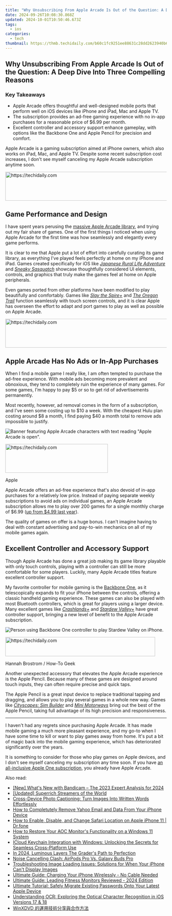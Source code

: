 ```yaml
---
title: "Why Unsubscribing From Apple Arcade Is Out of the Question: A Deep Dive Into Three Compelling Reasons"
date: 2024-09-26T10:08:30.868Z
updated: 2024-10-01T10:50:46.673Z
tags:
  - ios
categories:
  - tech
thumbnail: https://thmb.techidaily.com/b60c1fc9251ee88631c28dd2623940b69aaa4124599c741f135b80728b533209.jpg
---
```


## Why Unsubscribing From Apple Arcade Is Out of the Question: A Deep Dive Into Three Compelling Reasons

### Key Takeaways

* Apple Arcade offers thoughtful and well-designed mobile ports that perform well on iOS devices like iPhone and iPad, Mac and Apple TV.
* The subscription provides an ad-free gaming experience with no in-app purchases for a reasonable price of $6.99 per month.
* Excellent controller and accessory support enhance gameplay, with options like the Backbone One and Apple Pencil for precision and comfort.

 Apple Arcade is a gaming subscription aimed at iPhone owners, which also works on iPad, Mac, and Apple TV. Despite some recent subscription cost increases, I don't see myself canceling my Apple Arcade subscription anytime soon.

<!-- affiliate ads begin -->
<a href="https://appsumo.8odi.net/c/5597632/2100537/7443" target="_top" id="2100537">
  <img src="//a.impactradius-go.com/display-ad/7443-2100537" border="0" alt="https://techidaily.com" width="728" height="90"/>
</a>
<img height="0" width="0" src="https://appsumo.8odi.net/i/5597632/2100537/7443" style="position:absolute;visibility:hidden;" border="0" />
<!-- affiliate ads end -->

##  Game Performance and Design

 I have spent years perusing the [massive Apple Arcade library](https://blog-min.techidaily.com/how-to-recover-deleted-photos-from-android-gallery-app-on-c51-by-stellar-photo-recovery-android-mobile-photo-recover/), and trying out my fair share of games. One of the first things I noticed when using Apple Arcade for the first time was how seamlessly and elegantly every game performs.

 It is clear to me that Apple put a lot of effort into carefully curating its game library, as everything I've played feels perfectly at home on my iPhone and iPad. Games created specifically for iOS like _[Japanese Rural Life Adventure](https://apps.apple.com/us/app/japanese-rural-life-adventure/id1634749545)_ and _[Sneaky Sasquatch](https://apps.apple.com/us/app/sneaky-sasquatch/id1098342019)_ showcase thoughtfully considered UI elements, controls, and graphics that truly make the games feel at home on Apple peripherals.

 Even games ported from other platforms have been modified to play beautifully and comfortably. Games like _[Slay the Spire](https://www.google.com/url?sa=t&source=web&rct=j&opi=89978449&url=https://apps.apple.com/us/app/slay-the-spire/id6448808007&ved=2ahUKEwiqzNnx2ZCHAxVkm4kEHUtuCfUQFnoECBQQAQ&usg=AOvVaw1vNKqufMrwQfyig0YpIhdK)_[_+_](https://apps.apple.com/us/app/slay-the-spire/id6448808007) and _[The Oregon Trail](https://apps.apple.com/us/app/the-oregon-trail/id1502228492)_ function seamlessly with touch screen controls, and it is clear Apple has overseen the effort to adapt and port games to play as well as possible on Apple Arcade.

<!-- affiliate ads begin -->
<a href="https://appsumo.8odi.net/c/5597632/2123732/7443" target="_top" id="2123732">
  <img src="//a.impactradius-go.com/display-ad/7443-2123732" border="0" alt="https://techidaily.com" width="600" height="90"/>
</a>
<img height="0" width="0" src="https://appsumo.8odi.net/i/5597632/2123732/7443" style="position:absolute;visibility:hidden;" border="0" />
<!-- affiliate ads end -->

##  Apple Arcade Has No Ads or In-App Purchases

 When I find a mobile game I really like, I am often tempted to purchase the ad-free experience. With mobile ads becoming more prevalent and obnoxious, they tend to completely ruin the experience of many games. For some games, I'm happy to pay $5 or so to get rid of advertisements permanently.

 Most recently, however, ad removal comes in the form of a subscription, and I've seen some costing up to $10 a week. With the cheapest Hulu plan costing around $8 a month, I find paying $40 a month total to remove ads impossible to justify.

![Banner featuring Apple Arcade characters with text reading "Apple Arcade is open".](https://static1.howtogeekimages.com/wordpress/wp-content/uploads/2024/07/apple-arcade-new-games-hero_big-jpg-large_2x.jpg) 

<!-- affiliate ads begin -->
<a href="https://wigfever.sjv.io/c/5597632/2014848/22899" target="_top" id="2014848">
  <img src="//a.impactradius-go.com/display-ad/22899-2014848" border="0" alt="https://techidaily.com" width="320" height="90"/>
</a>
<img height="0" width="0" src="https://wigfever.sjv.io/i/5597632/2014848/22899" style="position:absolute;visibility:hidden;" border="0" />
<!-- affiliate ads end -->

Apple

 Apple Arcade offers an ad-free experience that's also devoid of in-app purchases for a relatively low price. Instead of paying separate weekly subscriptions to avoid ads on individual games, an Apple Arcade subscription allows me to play over 200 games for a single monthly charge of $6.99 ([up from $4.99 last year](https://tech-savvy.techidaily.com/guarding-authenticity-openais-anti-cheat-for-gpt-text-generation/)).

 The quality of games on offer is a huge bonus. I can't imagine having to deal with constant advertising and pay-to-win mechanics on all of my mobile games again.

##  Excellent Controller and Accessory Support

 Though Apple Arcade has done a great job making its game library playable with only touch controls, playing with a controller can still be more comfortable for some players. Luckily, many Apple Arcade titles feature excellent controller support.

 My favorite controller for mobile gaming is the [Backbone One](https://android-unlock.techidaily.com/in-2024-how-to-remove-or-bypass-knox-enrollment-service-on-oppo-find-x7-ultra-by-drfone-android/), as it telescopically expands to fit your iPhone between the controls, offering a classic handheld gaming experience. These games can also be played with most Bluetooth controllers, which is great for players using a larger device. Many excellent games like _[Crashlands+](https://apps.apple.com/us/app/crashlands/id1582683689)_ and _[Stardew Valley+](https://apps.apple.com/us/app/stardew-valley/id6449264810)_ have great controller support, bringing a new level of benefit to the Apple Arcade subscription.

![Person using Backbone One controller to play Stardew Valley on iPhone.](https://static1.howtogeekimages.com/wordpress/wp-content/uploads/2024/07/img_1176.jpeg) 

<!-- affiliate ads begin -->
<a href="https://aligracehair.sjv.io/c/5597632/2135404/19272" target="_top" id="2135404">
  <img src="//a.impactradius-go.com/display-ad/19272-2135404" border="0" alt="https://techidaily.com" width="468" height="60"/>
</a>
<img height="0" width="0" src="https://aligracehair.sjv.io/i/5597632/2135404/19272" style="position:absolute;visibility:hidden;" border="0" />
<!-- affiliate ads end -->

Hannah Brostrom / How-To Geek

 Another unexpected accessory that elevates the Apple Arcade experience is the Apple Pencil. Because many of these games are designed around touch inputs, they can often require precise and quick taps.

 The Apple Pencil is a great input device to replace traditional tapping and dragging, and allows you to play several games in a whole new way. Games like _[Cityscapes: Sim Builder](https://apps.apple.com/us/app/cityscapes-sim-builder/id1631153096)_ and _[Mini Motorways](https://apps.apple.com/us/app/mini-motorways/id1453901000)_ bring out the best of the Apple Pencil, taking full advantage of its high precision and responsiveness.

---

 I haven't had any regrets since purchasing Apple Arcade. It has made mobile gaming a much more pleasant experience, and my go-to when I have some time to kill or want to play games away from home. It's put a bit of magic back into the mobile gaming experience, which has deteriorated significantly over the years.

 It is something to consider for those who play games on Apple devices, and I don't see myself canceling my subscription any time soon. If you have [an all-inclusive Apple One subscription](https://facebook-record-videos.techidaily.com/new-10-visionary-beauty-experts-leading-online-trends-for-2024/), you already have Apple Arcade.

<ins class="adsbygoogle"
     style="display:block"
     data-ad-format="autorelaxed"
     data-ad-client="ca-pub-7571918770474297"
     data-ad-slot="1223367746"></ins>

<ins class="adsbygoogle"
     style="display:block"
     data-ad-client="ca-pub-7571918770474297"
     data-ad-slot="8358498916"
     data-ad-format="auto"
     data-full-width-responsive="true"></ins>

<span class="atpl-alsoreadstyle">Also read:</span>
<div><ul>
<li><a href="https://visual-screen-recording.techidaily.com/new-whats-new-with-bandicam-the-2023-expert-analysis-for-2024/"><u>[New] What's New with Bandicam – The 2023 Expert Analysis for 2024</u></a></li>
<li><a href="https://facebook-video-share.techidaily.com/updated-superrich-streamers-of-the-world/"><u>[Updated] Superrich Streamers of the World</u></a></li>
<li><a href="https://os-tips.techidaily.com/cross-device-photo-captioning-turn-images-into-written-words-effortlessly/"><u>Cross-Device Photo Captioning: Turn Images Into Written Words Effortlessly</u></a></li>
<li><a href="https://os-tips.techidaily.com/how-to-completutely-remove-yahoo-email-and-data-from-your-iphone-device/"><u>How to Completutely Remove Yahoo Email and Data From Your iPhone Device</u></a></li>
<li><a href="https://iphone-location.techidaily.com/how-to-enable-disable-and-change-safari-location-on-apple-iphone-11-drfone-by-drfone-virtual-ios/"><u>How to Enable, Disable, and Change Safari Location on Apple iPhone 11 | Dr.fone</u></a></li>
<li><a href="https://common-error.techidaily.com/how-to-restore-your-aoc-monitors-functionality-on-a-windows-11-system/"><u>How to Restore Your AOC Monitor's Functionality on a Windows 11 System</u></a></li>
<li><a href="https://os-tips.techidaily.com/icloud-keychain-integration-with-windows-unlocking-the-secrets-for-seamless-cross-platform-use/"><u>ICloud Keychain Integration with Windows: Unlocking the Secrets for Seamless Cross-Platform Use</u></a></li>
<li><a href="https://extra-support.techidaily.com/in-2024-luminous-layers-the-graders-path-to-perfection/"><u>In 2024, Luminous Layers The Grader's Path to Perfection</u></a></li>
<li><a href="https://buynow-info.techidaily.com/noise-cancelling-clash-airpods-pro-vs-galaxy-buds-pro/"><u>Noise Cancelling Clash: AirPods Pro Vs. Galaxy Buds Pro</u></a></li>
<li><a href="https://os-tips.techidaily.com/troubleshooting-image-loading-issues-solutions-for-when-your-iphone-cant-display-images/"><u>Troubleshooting Image Loading Issues: Solutions for When Your iPhone Can't Display Images</u></a></li>
<li><a href="https://os-tips.techidaily.com/1723620275771-ultimate-guide-charging-your-iphone-wirelessly-no-cable-needed/"><u>Ultimate Guide: Charging Your iPhone Wirelessly - No Cable Needed</u></a></li>
<li><a href="https://buynow-reviews.techidaily.com/ultimate-guide-leading-fitness-monitors-reviewed-2024-edition/"><u>Ultimate Guide: Leading Fitness Monitors Reviewed - 2024 Edition</u></a></li>
<li><a href="https://os-tips.techidaily.com/ultimate-tutorial-safely-migrate-existing-passwords-onto-your-latest-apple-device/"><u>Ultimate Tutorial: Safely Migrate Existing Passwords Onto Your Latest Apple Device</u></a></li>
<li><a href="https://os-tips.techidaily.com/understanding-ocr-exploring-the-optical-character-recognition-in-ios-versions-17-and-18/"><u>Understanding OCR: Exploring the Optical Character Recognition in iOS Versions 17 & 18</u></a></li>
<li><a href="https://discover-docs.techidaily.com/1725286995781-winxdvd/"><u>WinXDVD 的運用技術分享與合作方法</u></a></li>
</ul></div>

